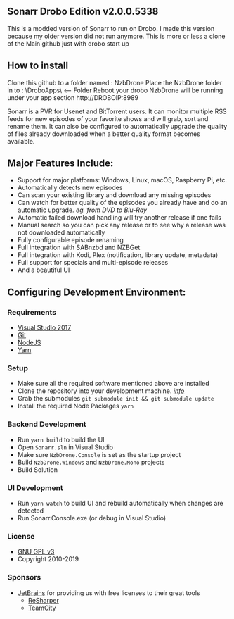 ## Sonarr Drobo Edition v2.0.0.5338

This is a modded version of Sonarr to run on Drobo.
I made this version because my older version did not run anymore.
This is more or less a clone of the Main github just with drobo start up

## How to install

Clone this github to a folder named : NzbDrone
Place the NzbDrone folder in to : \DroboApps\ <-- Folder
Reboot your drobo
NzbDrone will be running under your app section
http://DROBOIP:8989

 

Sonarr is a PVR for Usenet and BitTorrent users. It can monitor multiple RSS feeds for new episodes of your favorite shows and will grab, sort and rename them. It can also be configured to automatically upgrade the quality of files already downloaded when a better quality format becomes available.

## Major Features Include:

* Support for major platforms: Windows, Linux, macOS, Raspberry Pi, etc.
* Automatically detects new episodes
* Can scan your existing library and download any missing episodes
* Can watch for better quality of the episodes you already have and do an automatic upgrade. *eg. from DVD to Blu-Ray*
* Automatic failed download handling will try another release if one fails
* Manual search so you can pick any release or to see why a release was not downloaded automatically
* Fully configurable episode renaming
* Full integration with SABnzbd and NZBGet
* Full integration with Kodi, Plex (notification, library update, metadata)
* Full support for specials and multi-episode releases
* And a beautiful UI

## Configuring Development Environment:

### Requirements

* [Visual Studio 2017](https://www.visualstudio.com/vs/)
* [Git](https://git-scm.com/downloads)
* [NodeJS](https://nodejs.org/en/download/)
* [Yarn](https://yarnpkg.com/)

### Setup

* Make sure all the required software mentioned above are installed
* Clone the repository into your development machine. [*info*](https://help.github.com/en/articles/working-with-forks)
* Grab the submodules `git submodule init && git submodule update`
* Install the required Node Packages `yarn`

### Backend Development

* Run `yarn build` to build the UI
* Open `Sonarr.sln` in Visual Studio
* Make sure `NzbDrone.Console` is set as the startup project
* Build `NzbDrone.Windows` and `NzbDrone.Mono` projects
* Build Solution

### UI Development

* Run `yarn watch` to build UI and rebuild automatically when changes are detected
* Run Sonarr.Console.exe (or debug in Visual Studio)

### License


* [GNU GPL v3](http://www.gnu.org/licenses/gpl.html)
* Copyright 2010-2019

### Sponsors

* [JetBrains](http://www.jetbrains.com/) for providing us with free licenses to their great tools
    * [ReSharper](http://www.jetbrains.com/resharper/)
    * [TeamCity](http://www.jetbrains.com/teamcity/)
